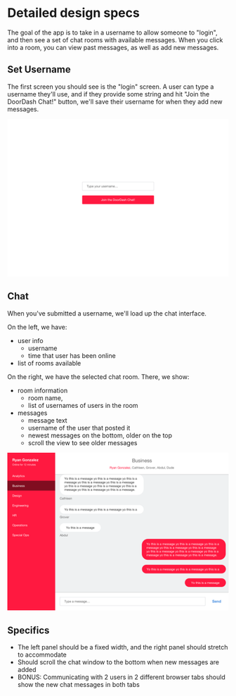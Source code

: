# Detailed design specs

The goal of the app is to take in a username to allow someone to "login", and then see a set of chat rooms with available messages. When you click into a room, you can view past messages, as well as add new messages.

## Set Username

The first screen you should see is the "login" screen. A user can type a username they'll use, and if they provide some string and hit "Join the DoorDash Chat!" button, we'll save their username for when they add new messages.

![Set Username](./set-username.png)

## Chat

When you've submitted a username, we'll load up the chat interface.

On the left, we have:

- user info
  - username
  - time that user has been online
- list of rooms available

On the right, we have the selected chat room. There, we show:

- room information
  - room name,
  - list of usernames of users in the room
- messages
  - message text
  - username of the user that posted it
  - newest messages on the bottom, older on the top
  - scroll the view to see older messages

![Chat](./chat.png)

## Specifics

- The left panel should be a fixed width, and the right panel should stretch to accommodate
- Should scroll the chat window to the bottom when new messages are added
- BONUS: Communicating with 2 users in 2 different browser tabs should show the new chat messages in both tabs

